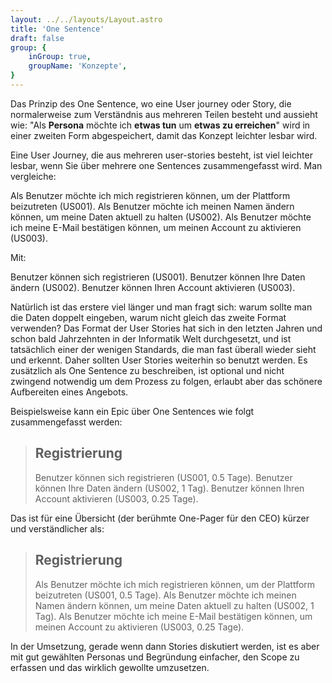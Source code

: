 ```yaml
---
layout: ../../layouts/Layout.astro
title: 'One Sentence'
draft: false
group: {
    inGroup: true,
    groupName: 'Konzepte',
}
---
```

Das Prinzip des One Sentence, wo eine User journey oder Story, die normalerweise zum Verständnis aus mehreren Teilen besteht und aussieht wie: 
"Als **Persona** möchte ich **etwas tun** um **etwas zu erreichen**" wird in einer zweiten Form abgespeichert, damit das Konzept leichter lesbar wird.

Eine User Journey, die aus mehreren user-stories besteht, ist viel leichter lesbar, wenn Sie über mehrere one Sentences zusammengefasst wird. Man vergleiche:

Als Benutzer möchte ich mich registrieren können, um der Plattform beizutreten (US001). 
Als Benutzer möchte ich meinen Namen ändern können, um meine Daten aktuell zu halten (US002).
Als Benutzer möchte ich meine E-Mail bestätigen können, um meinen Account zu aktivieren (US003).

Mit:

Benutzer können sich registrieren (US001). 
Benutzer können Ihre Daten ändern (US002). 
Benutzer können Ihren Account aktivieren (US003).

Natürlich ist das erstere viel länger und man fragt sich: warum sollte man die Daten doppelt eingeben, warum nicht gleich das zweite Format verwenden?
Das Format der User Stories hat sich in den letzten Jahren und schon bald Jahrzehnten in der Informatik Welt durchgesetzt, und ist tatsächlich einer der wenigen Standards, die man fast überall wieder sieht und erkennt.
Daher sollten User Stories weiterhin so benutzt werden. Es zusätzlich als One Sentence zu beschreiben, ist optional und nicht zwingend notwendig um dem Prozess zu folgen, erlaubt aber das schönere Aufbereiten eines Angebots.

Beispielsweise kann ein Epic über One Sentences wie folgt zusammengefasst werden:

> ## Registrierung
> 
> Benutzer können sich registrieren (US001, 0.5 Tage). Benutzer können Ihre Daten ändern (US002, 1 Tag). Benutzer können Ihren Account aktivieren (US003, 0.25 Tage). 

Das ist für eine Übersicht (der berühmte One-Pager für den CEO) kürzer und verständlicher als:

> ## Registrierung
>
> Als Benutzer möchte ich mich registrieren können, um der Plattform beizutreten (US001, 0.5 Tage). Als Benutzer möchte ich meinen Namen ändern können, um meine Daten aktuell zu halten (US002, 1 Tag). Als Benutzer möchte ich meine E-Mail bestätigen können, um meinen Account zu aktivieren (US003, 0.25 Tage).

In der Umsetzung, gerade wenn dann Stories diskutiert werden, ist es aber mit gut gewählten Personas und Begründung einfacher, den Scope zu erfassen und das wirklich gewollte umzusetzen.
